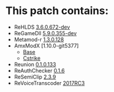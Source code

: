 # This patch contains:

* ReHLDS [3.6.0.672-dev](http://nexus.rehlds.org/nexus/content/repositories/rehlds-dev/rehlds/rehlds/3.6.0.672-dev/rehlds-3.6.0.672-dev.zip)
* ReGameDll [5.9.0.355-dev](http://nexus.rehlds.org/nexus/content/repositories/regamedll-dev/regamedll/regamedll/5.9.0.355-dev/regamedll-5.9.0.355-dev.zip)
* Metamod-r [1.3.0.128](https://github.com/theAsmodai/metamod-r)
* AmxModX [1.10.0-git5377]
	* [Base](https://www.amxmodx.org/amxxdrop/1.10/amxmodx-1.10.0-git5377-base-linux.tar.gz)
	* [Cstrike](https://www.amxmodx.org/amxxdrop/1.10/amxmodx-1.10.0-git5377-cstrike-linux.tar.gz)
* Reunion [0.1.0.133](https://goldsrc.ru/threads/12/)
* ReAuthChecker [0.1.6](https://goldsrc.ru/threads/22/)
* ReSemiClip [2.3.9](https://c-s.net.ua/forum/topic81480.html)
* ReVoiceTranscoder [2017RC3](https://goldsrc.ru/threads/257/)